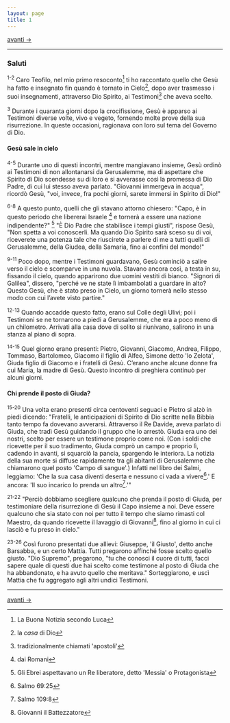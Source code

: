 ```yaml
---
layout: page
title: 1
---
```

[avanti ->](st02.html)

------------------------------------------------------------------------

### Saluti

<sup>1-2</sup> Caro Teofilo, nel mio primo resoconto[^1] ti ho
raccontato quello che Gesù ha fatto e insegnato fin quando è tornato in
Cielo[^2], dopo aver trasmesso i suoi insegnamenti, attraverso Dio
Spirito, ai Testimoni[^3] che aveva scelto.

<sup>3</sup> Durante i quaranta giorni dopo la crocifissione, Gesù è
apparso ai Testimoni diverse volte, vivo e vegeto, fornendo molte prove
della sua risurrezione. In queste occasioni, ragionava con loro sul tema
del Governo di Dio.

#### Gesù sale in cielo

<sup>4-5</sup> Durante uno di questi incontri, mentre mangiavano
insieme, Gesù ordinò ai Testimoni di non allontanarsi da Gerusalemme, ma
di aspettare che Spirito di Dio scendesse su di loro e si avverasse così
la promessa di Dio Padre, di cui lui stesso aveva parlato. "Giovanni
immergeva in acqua", ricordò Gesù, "voi, invece, fra pochi giorni,
sarete immersi in Spirito di Dio!"

<sup>6-8</sup> A questo punto, quelli che gli stavano attorno chiesero:
"Capo, è in questo periodo che libererai Israele [^4] e tornerà a essere
una nazione indipendente?" [^5] "È Dio Padre che stabilisce i tempi
giusti", rispose Gesù, "Non spetta a voi conoscerli. Ma quando Dio
Spirito sarà sceso su di voi, riceverete una potenza tale che riuscirete
a parlere di me a tutti quelli di Gerusalemme, della Giudea, della
Samaria, fino ai confini del mondo!"

<sup>9-11</sup> Poco dopo, mentre i Testimoni guardavano, Gesù cominciò
a salire verso il cielo e scomparve in una nuvola. Stavano ancora così,
a testa in su, fissando il cielo, quando apparirono due uomini vestiti
di bianco. "Signori di Galilea", dissero, "perché ve ne state lì
imbambolati a guardare in alto? Questo Gesù, che è stato preso in Cielo,
un giorno tornerà nello stesso modo con cui lʼavete visto partire."

<sup>12-13</sup> Quando accadde questo fatto, erano sul Colle degli
Ulivi; poi i Testimoni se ne tornarono a piedi a Gerusalemme, che era a
poco meno di un chilometro. Arrivati alla casa dove di solito si
riunivano, salirono in una stanza al piano di sopra.

<sup>14-15</sup> Quel giorno erano presenti: Pietro, Giovanni, Giacomo,
Andrea, Filippo, Tommaso, Bartolomeo, Giacomo il figlio di Alfeo, Simone
detto 'lo Zelota', Giuda figlio di Giacomo e i fratelli di Gesù. Cʼerano
anche alcune donne fra cui Maria, la madre di Gesù. Questo incontro di
preghiera continuò per alcuni giorni.

#### Chi prende il posto di Giuda?

<sup>15-20</sup> Una volta erano presenti circa centoventi seguaci e
Pietro si alzò in piedi dicendo: "Fratelli, le anticipazioni di Spirito
di Dio scritte nella Bibbia tanto tempo fa dovevano avverarsi.
Attraverso il Re Davide, aveva parlato di Giuda, che tradì Gesù guidando
il gruppo che lo arrestò. Giuda era uno dei nostri, scelto per essere un
testimone proprio come noi. (Con i soldi che ricevette per il suo
tradimento, Giuda comprò un campo e proprio lì, cadendo in avanti, si
squarciò la pancia, spargendo le interiora. La notizia della sua morte
si diffuse rapidamente tra gli abitanti di Gerusalemme che chiamarono
quel posto 'Campo di sangue'.) Infatti nel libro dei Salmi, leggiamo:
'Che la sua casa diventi deserta e nessuno ci vada a vivere[^6].' E
ancora: 'Il suo incarico lo prenda un altro[^7].'"

<sup>21-22</sup> "Perciò dobbiamo scegliere qualcuno che prenda il posto
di Giuda, per testimoniare della risurrezione di Gesù il Capo insieme a
noi. Deve essere qualcuno che sia stato con noi per tutto il tempo che
siamo rimasti col Maestro, da quando ricevette il lavaggio di
Giovanni[^8], fino al giorno in cui ci lasciò e fu preso in cielo."

<sup>23-26</sup> Così furono presentati due allievi: Giuseppe, 'il
Giusto', detto anche Barsabba, e un certo Mattia. Tutti pregarono
affinché fosse scelto quello giusto. "Dio Supremo", pregarono, "tu che
conosci il cuore di tutti, facci sapere quale di questi due hai scelto
come testimone al posto di Giuda che ha abbandonato, e ha avuto quello
che meritava." Sorteggiarono, e uscì Mattia che fu aggregato agli altri
undici Testimoni.

[^1]: La Buona Notizia secondo Luca

[^2]: la *casa* di Dio

[^3]: tradizionalmente chiamati 'apostoli'

[^4]: dai Romani

[^5]: Gli Ebrei aspettavano un Re liberatore, detto 'Messia' o Protagonista

[^6]: Salmo 69:25

[^7]: Salmo 109:8

[^8]: Giovanni il Battezzatore


------------------------------------------------------------------------

[avanti ->](st02.html)